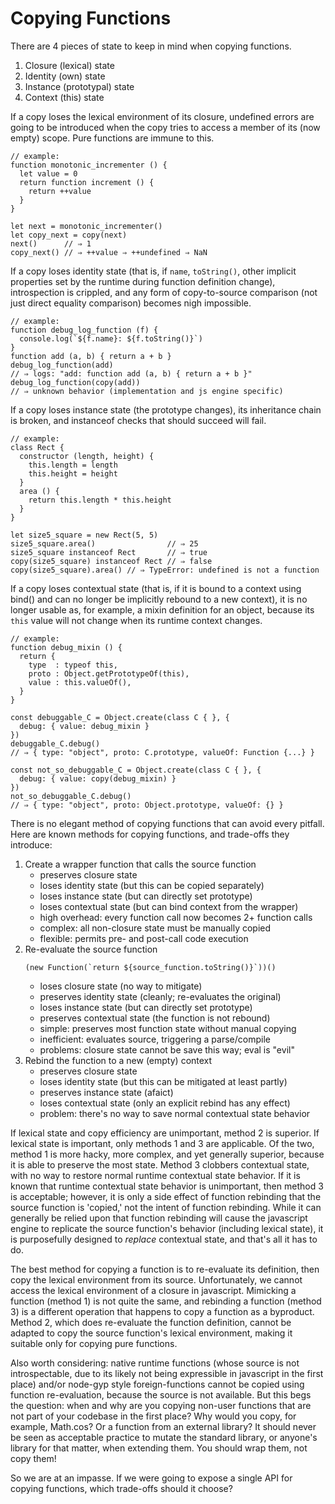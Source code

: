 Copying Functions
=================

There are 4 pieces of state to keep in mind when copying functions.

1. Closure (lexical) state
2. Identity (own) state
3. Instance (prototypal) state
4. Context (this) state

If a copy loses the lexical environment of its closure, undefined
errors are going to be introduced when the copy tries to access a
member of its (now empty) scope. Pure functions are immune to this.

```
// example:
function monotonic_incrementer () {
  let value = 0
  return function increment () {
    return ++value
  }
}

let next = monotonic_incrementer()
let copy_next = copy(next)
next()      // ⇒ 1
copy_next() // ⇒ ++value ⇒ ++undefined ⇒ NaN
```

If a copy loses identity state (that is, if `name`, `toString()`, other
implicit properties set by the runtime during function definition
change), introspection is crippled, and any form of copy-to-source
comparison (not just direct equality comparison) becomes nigh
impossible.

```
// example:
function debug_log_function (f) {
  console.log(`${f.name}: ${f.toString()}`)
}
function add (a, b) { return a + b }
debug_log_function(add)
// ⇒ logs: "add: function add (a, b) { return a + b }"
debug_log_function(copy(add))
// ⇒ unknown behavior (implementation and js engine specific)
```

If a copy loses instance state (the prototype changes), its inheritance
chain is broken, and instanceof checks that should succeed will fail.

```
// example:
class Rect {
  constructor (length, height) {
    this.length = length
    this.height = height
  }
  area () {
    return this.length * this.height
  }
}

let size5_square = new Rect(5, 5)
size5_square.area()                // ⇒ 25
size5_square instanceof Rect       // ⇒ true
copy(size5_square) instanceof Rect // ⇒ false
copy(size5_square).area() // ⇒ TypeError: undefined is not a function
```

If a copy loses contextual state (that is, if it is bound to a context
using bind() and can no longer be implicitly rebound to a new context),
it is no longer usable as, for example, a mixin definition for an
object, because its `this` value will not change when its runtime
context changes.

```
// example:
function debug_mixin () {
  return {
    type  : typeof this,
    proto : Object.getPrototypeOf(this),
    value : this.valueOf(),
  }
}

const debuggable_C = Object.create(class C { }, {
  debug: { value: debug_mixin }
})
debuggable_C.debug()
// ⇒ { type: "object", proto: C.prototype, valueOf: Function {...} }

const not_so_debuggable_C = Object.create(class C { }, {
  debug: { value: copy(debug_mixin) }
})
not_so_debuggable_C.debug()
// ⇒ { type: "object", proto: Object.prototype, valueOf: {} }
```

There is no elegant method of copying functions that can avoid every
pitfall. Here are known methods for copying functions, and trade-offs
they introduce:

1. Create a wrapper function that calls the source function
   - preserves closure state
   - loses identity state (but this can be copied separately)
   - loses instance state (but can directly set prototype)
   - loses contextual state (but can bind context from the wrapper)
   - high overhead: every function call now becomes 2+ function calls
   - complex: all non-closure state must be manually copied
   - flexible: permits pre- and post-call code execution
2. Re-evaluate the source function
    ```
    (new Function(`return ${source_function.toString()}`))()
    ```
   - loses closure state (no way to mitigate)
   - preserves identity state (cleanly; re-evaluates the original)
   - loses instance state (but can directly set prototype)
   - preserves contextual state (the function is not rebound)
   - simple: preserves most function state without manual copying
   - inefficient: evaluates source, triggering a parse/compile
   - problems: closure state cannot be save this way; eval is "evil"
3. Rebind the function to a new (empty) context
   - preserves closure state
   - loses identity state (but this can be mitigated at least partly)
   - preserves instance state (afaict)
   - loses contextual state (only an explicit rebind has any effect)
   - problem: there's no way to save normal contextual state behavior

If lexical state and copy efficiency are unimportant, method 2 is
superior. If lexical state is important, only methods 1 and 3 are
applicable. Of the two, method 1 is more hacky, more complex, and yet
generally superior, because it is able to preserve the most state.
Method 3 clobbers contextual state, with no way to restore normal
runtime contextual state behavior. If it is known that runtime
contextual state behavior is unimportant, then method 3 is acceptable;
however, it is only a side effect of function rebinding that the source
function is 'copied,' not the intent of function rebinding. While it
can generally be relied upon that function rebinding will cause the
javascript engine to replicate the source function's behavior
(including lexical state), it is purposefully designed to *replace*
contextual state, and that's all it has to do.

The best method for copying a function is to re-evaluate its
definition, then copy the lexical environment from its source.
Unfortunately, we cannot access the lexical environment of a closure in
javascript. Mimicking a function (method 1) is not quite the same, and
rebinding a function (method 3) is a different operation that happens
to copy a function as a byproduct. Method 2, which does re-evaluate the
function definition, cannot be adapted to copy the source function's
lexical environment, making it suitable only for copying pure
functions.

Also worth considering: native runtime functions (whose source is not
introspectable, due to its likely not being expressible in javascript
in the first place) and/or node-gyp style foreign-functions cannot be
copied using function re-evaluation, because the source is not
available. But this begs the question: when and why are you copying
non-user functions that are not part of your codebase in the first
place? Why would you copy, for example, Math.cos? Or a function from an
external library? It should never be seen as acceptable practice to
mutate the standard library, or anyone's library for that matter, when
extending them. You should wrap them, not copy them!

So we are at an impasse. If we were going to expose a single API for
copying functions, which trade-offs should it choose?
